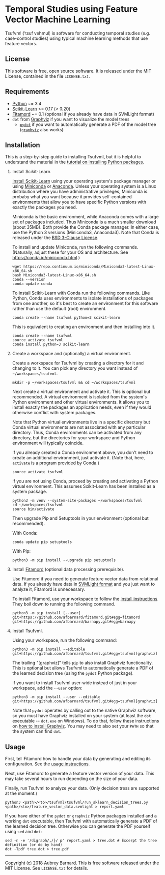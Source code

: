 Temporal Studies using Feature Vector Machine Learning
======================================================


Tsufvml ('tsuf vehmul) is software for conducting temporal studies
(e.g. case-control studies) using typical machine learning methods that
use feature vectors.


License
-------

This software is free, open source software.  It is released under the
MIT License, contained in the file `LICENSE.txt`.


Requirements
------------

* [Python](https://www.python.org/) ~= 3.4
* [Scikit-Learn](http://scikit-learn.org/) >= 0.17 (< 0.20)
* [Fitamord](https://github.com/afbarnard/fitamord) ~= 0.1 (optional if
  you already have data in SVMLight format)
* `dot` from [Graphviz](http://www.graphviz.org/) if you want to
  visualize the model trees
  * [`pydot`]( https://pypi.org/project/pydot/) if you want to
    automatically generate a PDF of the model tree ([`graphviz`](
    https://pypi.org/project/graphviz/) also works)


Installation
------------

This is a step-by-step guide to installing Tsufvml, but it is helpful to
understand the material in the [tutorial on installing Python packages](
https://packaging.python.org/tutorials/installing-packages/).

1. Install Scikit-Learn.

   [Install Scikit-Learn](http://scikit-learn.org/stable/install.html)
   using your operating system's package manager or using
   [Miniconda](https://conda.io/docs/install/quick.html) or
   [Anaconda](https://www.continuum.io/anaconda-overview).  Unless your
   operating system is a Linux distribution where you have
   administrative privileges, Miniconda is probaby what you want because
   it provides self-contained environments that allow you to have
   specific Python versions with exactly the packages you need.

   Miniconda is the basic environment, while Anaconda comes with a large
   set of packages included.  Thus Miniconda is a much smaller download
   (about 35MB).  Both provide the Conda package manager.  In either
   case, use the Python 3 versions (Miniconda3, Anaconda3).  Note that
   Conda is released under the [BSD 3-Clause
   License](https://conda.io/docs/license.html).

   To install and update Miniconda, run the following commands.
   (Naturally, adjust these for your OS and architecture.  See
   https://conda.io/miniconda.html.)

       wget https://repo.continuum.io/miniconda/Miniconda3-latest-Linux-x86_64.sh
       bash Miniconda3-latest-Linux-x86_64.sh
       conda --version
       conda update conda

   To install Scikit-Learn with Conda run the following commands.  Like
   Python, Conda uses environments to isolate installations of packages
   from one another, so it's best to create an environment for this
   software rather than use the default (root) environment.

       conda create --name tsufvml python=3 scikit-learn

   This is equivalent to creating an environment and then installing
   into it.

       conda create --name tsufvml
       source activate tsufvml
       conda install python=3 scikit-learn

2. Create a workspace and (optionally) a virtual environment.

   Create a workspace for Tsufvml by creating a directory for it and
   changing to it.  You can pick any directory you want instead of
   `~/workspaces/tsufvml`.

       mkdir -p ~/workspaces/tsufvml && cd ~/workspaces/tsufvml

   Next create a virtual environment and activate it.  This is optional
   but recommended.  A virtual environment is isolated from the system's
   Python environment and other virtual environments.  It allows you to
   install exactly the packages an application needs, even if they would
   otherwise conflict with system packages.

   Note that Python virtual environments live in a specific directory
   but Conda virtual environments are not associated with any particular
   directory.  Thus, Conda environments can be activated from any
   directory, but the directories for your workspace and Python
   environment will typically coincide.

   If you already created a Conda environment above, you don't need to
   create an additional environment, just activate it.  (Note that,
   here, `activate` is a program provided by Conda.)

       source activate tsufvml

   If you are not using Conda, proceed by creating and activating a
   Python virtual environment.  This assumes Scikit-Learn has been
   installed as a system package.

       python3 -m venv --system-site-packages ~/workspaces/tsufvml
       cd ~/workspaces/tsufvml
       source bin/activate

   Then upgrade Pip and Setuptools in your environment (optional but
   recommended).

   With Conda:

       conda update pip setuptools

   With Pip:

       python3 -m pip install --upgrade pip setuptools

3. Install [Fitamord](https://github.com/afbarnard/fitamord) (optional
   data processing prerequisite).

   Use Fitamord if you need to generate feature vector data from
   relational data.  If you already have data in [SVMLight
   format](http://svmlight.joachims.org/) and you just want to analyze
   it, Fitamord is unnecessary.

   To install Fitamord, use your workspace to follow the [install
   instructions](https://github.com/afbarnard/fitamord#download-install).
   They boil down to running the following command.

       python3 -m pip install [--user] git+https://github.com/afbarnard/fitamord.git#egg=fitamord git+https://github.com/afbarnard/barnapy.git#egg=barnapy

4. Install Tsufvml.

   Using your workspace, run the following command:

       python3 -m pip install --editable git+https://github.com/afbarnard/tsufvml.git#egg=tsufvml[graphviz]

   The trailing "[graphviz]" tells `pip` to also install Graphviz
   functionality.  This is optional but allows Tsufvml to automatically
   generate a PDF of the learned decision tree (using the `pydot` Python
   package).

   If you want to install Tsufvml user-wide instead of just in your workspace, add the `--user` option:

       python3 -m pip install --user --editable git+https://github.com/afbarnard/tsufvml.git#egg=tsufvml[graphviz]

   Note that `pydot` operates by calling out to the native Graphviz
   software, so you must have Graphviz installed on your system (at
   least the `dot` executable -- `dot.exe` on Windows).  To do that,
   follow these instructions on [how to install Graphviz](
   http://www.graphviz.org/download/).  You may need to also set your
   `PATH` so that the system can find `dot`.


Usage
-----

First, tell Fitamord how to handle your data by generating and editing
its configuration.  See the [usage
instructions](https://github.com/afbarnard/fitamord#usage).

Next, use Fitamord to generate a feature vector version of your data.
This may take several hours to run depending on the size of your data.

Finally, run Tsufvml to analyze your data.  (Only decision tress are
supported at the moment.)

    python3 <path>/<to>/tsufvml/tsufvml/run_sklearn_decision_trees.py <path>/<to>/feature_vector_data.svmlight > report.yaml

If you have either of the `pydot` or `graphviz` Python packages
installed and a working `dot` executable, then Tsufvml with
automatically generate a PDF of the learned decision tree.  Otherwise
you can generate the PDF yourself using `sed` and `dot`:

    sed -n -e '/digraph/,/}/ p' report.yaml > tree.dot # Excerpt the tree definition (or do by hand)
    dot -Tpdf tree.dot > tree.pdf


-----

Copyright (c) 2018 Aubrey Barnard.  This is free software released under
the MIT License.  See `LICENSE.txt` for details.
